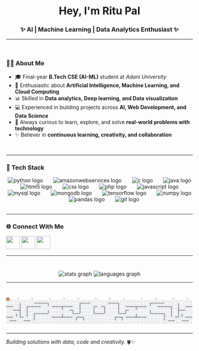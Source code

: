 <h1 align="center">Hey, I'm Ritu Pal</h1>
<h3 align="center">✨ AI | Machine Learning | Data Analytics Enthusiast ✨</h3>

---

<br>

### 👩‍💻 About Me  

- 🎓 Final-year **B.Tech CSE (AI-ML)** student at *Adani University*  
- 🤖 Enthusiastic about **Artificial Intelligence, Machine Learning, and Cloud Computing**  
- 📊 Skilled in **Data analytics, Deep learning, and Data visualization**  
- 💻 Experienced in building projects across **AI, Web Development, and Data Science**  
- 🚀 Always curious to learn, explore, and solve **real-world problems with technology**  
- ✨ Believer in **continuous learning, creativity, and collaboration**  
<br>

---


### 🚀 Tech Stack
<div align="center">
  <img src="https://skillicons.dev/icons?i=py" height="40" alt="python logo"  />
  <img width="20" />
  <img src="https://skillicons.dev/icons?i=aws" height="40" alt="amazonwebservices logo"  />
  <img width="20" />
  <img src="https://cdn.jsdelivr.net/gh/devicons/devicon/icons/c/c-original.svg" height="40" alt="c logo"  />
  <img width="20" />
  <img src="https://cdn.jsdelivr.net/gh/devicons/devicon/icons/java/java-original.svg" height="40" alt="java logo"  />
  <img width="20" />
  <img src="https://cdn.jsdelivr.net/gh/devicons/devicon/icons/html5/html5-original.svg" height="40" alt="html5 logo"  />
  <img width="20" />
  <img src="https://cdn.jsdelivr.net/gh/devicons/devicon/icons/css3/css3-original.svg" height="40" alt="css logo"  />
  <img width="20" />
  <img src="https://cdn.jsdelivr.net/gh/devicons/devicon/icons/php/php-original.svg" height="40" alt="php logo"  />
  <img width="20" />
  <img src="https://cdn.jsdelivr.net/gh/devicons/devicon/icons/javascript/javascript-original.svg" height="40" alt="javascript logo"  />
  <img width="20" />
  <img src="https://cdn.jsdelivr.net/gh/devicons/devicon/icons/mysql/mysql-original.svg" height="40" alt="mysql logo"  />
  <img width="20" />
  <img src="https://cdn.jsdelivr.net/gh/devicons/devicon/icons/mongodb/mongodb-original.svg" height="40" alt="mongodb logo"  />
  <img width="20" />
  <img src="https://cdn.jsdelivr.net/gh/devicons/devicon/icons/tensorflow/tensorflow-original.svg" height="40" alt="tensorflow logo"  />
  <img width="20" />
  <img src="https://cdn.jsdelivr.net/gh/devicons/devicon/icons/numpy/numpy-original.svg" height="40" alt="numpy logo"  />
  <img width="20" />
  <img src="https://cdn.jsdelivr.net/gh/devicons/devicon/icons/pandas/pandas-original.svg" height="40" alt="pandas logo"  />
  <img width="20" />
  <img src="https://cdn.jsdelivr.net/gh/devicons/devicon/icons/git/git-original.svg" height="40" alt="git logo"  />
</div>
<br>

---

### 🌐 Connect With Me

<a href="https://ritup04.github.io/Portfolio" target="_blank"><img src="https://img.icons8.com/ios-filled/50/1DA1F2/internet.png" width="37" height="35" /></a>
<a href="https://www.linkedin.com/in/palritu"><img src="https://skillicons.dev/icons?i=linkedin" width="37" height="35" /></a>
<a href="mailto:ritupal1626@gmail.com"><img src="https://skillicons.dev/icons?i=gmail" width="37" height="35" /></a>
<br />

---

### 
<br clear="both">

<div align="center">
  <img src="https://github-readme-stats.vercel.app/api?username=ritup04&hide_title=false&hide_rank=false&show_icons=true&include_all_commits=true&count_private=true&disable_animations=false&theme=dracula&locale=en&hide_border=false&order=1" height="150" alt="stats graph"  />
  <img src="https://github-readme-stats.vercel.app/api/top-langs?username=ritup04&locale=en&hide_title=false&layout=compact&card_width=320&langs_count=5&theme=dracula&hide_border=false&order=2" height="150" alt="languages graph"  />
</div>

---

### 
<br clear="both">

<picture>
  <source media="(prefers-color-scheme: dark)" srcset="https://raw.githubusercontent.com/ritup04/ritup04/output/pacman-contribution-graph-dark.svg">
  <source media="(prefers-color-scheme: light)" srcset="https://raw.githubusercontent.com/ritup04/ritup04/output/pacman-contribution-graph.svg">
  <img alt="pacman contribution graph" src="https://raw.githubusercontent.com/ritup04/ritup04/output/pacman-contribution-graph.svg">
</picture>

---

*Building solutions with data, code and creativity.* 🍀✨
